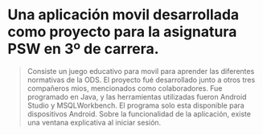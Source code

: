 # Una aplicación movil desarrollada como proyecto para la asignatura PSW en 3º de carrera.
> Consiste un juego educativo para movil para aprender las diferentes normativas de la ODS.
> El proyecto fué desarrollado junto a otros tres compañeros mios, mencionados como colaboradores.
> Fue programado en Java, y las herramientas utilizadas fueron Android Studio y MSQLWorkbench.
> El programa solo esta disponible para dispositivos Android.
> Sobre la funcionalidad de la aplicación, existe una ventana explicativa al iniciar sesión.
